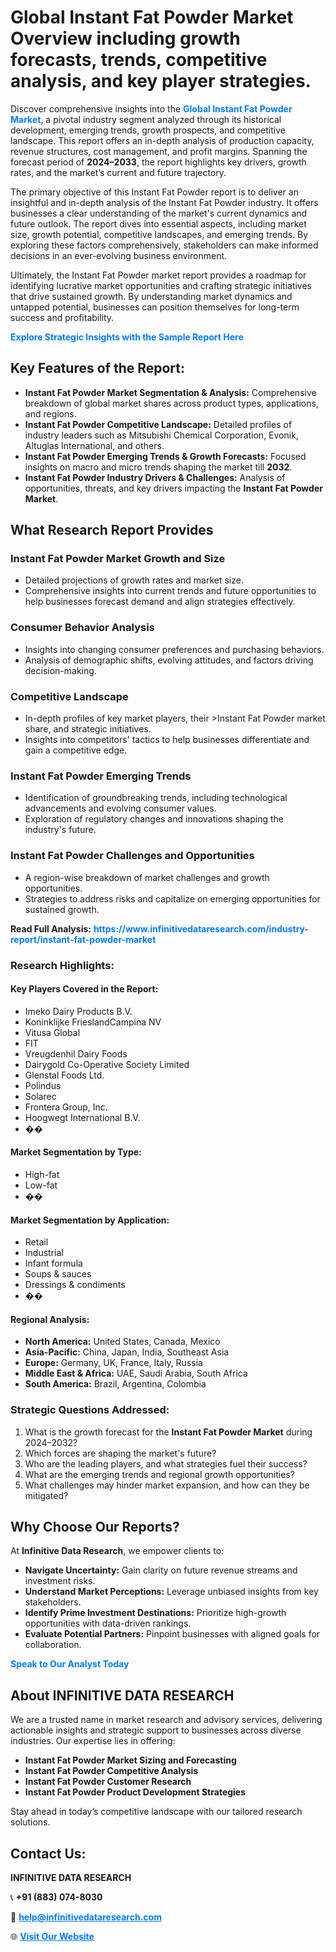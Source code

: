 <h1>Global Instant Fat Powder Market Overview including growth forecasts, trends, competitive analysis, and key player strategies.</h1>
<p>
Discover comprehensive insights into the 
<a href="https://www.infinitivedataresearch.com/industry-report/instant-fat-powder-market" rel="dofollow" style="color: #007BFF; text-decoration: none;"><strong>Global Instant Fat Powder Market</strong></a>, a pivotal industry segment analyzed through its historical development, emerging trends, growth prospects, and competitive landscape. This report offers an in-depth analysis of production capacity, revenue structures, cost management, and profit margins. Spanning the forecast period of <strong>2024–2033</strong>, the report highlights key drivers, growth rates, and the market’s current and future trajectory.
</p>
<p>
The primary objective of this Instant Fat Powder report is to deliver an insightful and in-depth analysis of the Instant Fat Powder industry. It offers businesses a clear understanding of the market's current dynamics and future outlook. The report dives into essential aspects, including market size, growth potential, competitive landscapes, and emerging trends. By exploring these factors comprehensively, stakeholders can make informed decisions in an ever-evolving business environment.
</p>
<p>
Ultimately, the Instant Fat Powder market report provides a roadmap for identifying lucrative market opportunities and crafting strategic initiatives that drive sustained growth. By understanding market dynamics and untapped potential, businesses can position themselves for long-term success and profitability.
</p>
<p>
<a href="https://www.infinitivedataresearch.com/request-sample/reportId=109108" style="color: #007BFF; text-decoration: none;"><strong>Explore Strategic Insights with the Sample Report Here</strong></a>
</p>

<h2>Key Features of the Report:</h2>
<ul>
<li><strong>Instant Fat Powder Market Segmentation & Analysis:</strong> Comprehensive breakdown of global market shares across product types, applications, and regions.</li>
<li><strong>Instant Fat Powder Competitive Landscape:</strong> Detailed profiles of industry leaders such as Mitsubishi Chemical Corporation, Evonik, Altuglas International, and others.</li>
<li><strong>Instant Fat Powder Emerging Trends & Growth Forecasts:</strong> Focused insights on macro and micro trends shaping the market till <strong>2032</strong>.</li>
<li><strong>Instant Fat Powder Industry Drivers & Challenges:</strong> Analysis of opportunities, threats, and key drivers impacting the <strong>Instant Fat Powder Market</strong>.</li>
</ul>

<h2>What Research Report Provides</h2>
<h3>Instant Fat Powder Market Growth and Size</h3>
<ul>
<li>Detailed projections of growth rates and market size.</li>
<li>Comprehensive insights into current trends and future opportunities to help businesses forecast demand and align strategies effectively.</li>
</ul>

<h3>Consumer Behavior Analysis</h3>
<ul>
<li>Insights into changing consumer preferences and purchasing behaviors.</li>
<li>Analysis of demographic shifts, evolving attitudes, and factors driving decision-making.</li>
</ul>

<h3>Competitive Landscape</h3>
<ul>
<li>In-depth profiles of key market players, their >Instant Fat Powder market share, and strategic initiatives.</li>
<li>Insights into competitors' tactics to help businesses differentiate and gain a competitive edge.</li>
</ul>

<h3>Instant Fat Powder Emerging Trends</h3>
<ul>
<li>Identification of groundbreaking trends, including technological advancements and evolving consumer values.</li>
<li>Exploration of regulatory changes and innovations shaping the industry's future.</li>
</ul>

<h3>Instant Fat Powder Challenges and Opportunities</h3>
<ul>
<li>A region-wise breakdown of market challenges and growth opportunities.</li>
<li>Strategies to address risks and capitalize on emerging opportunities for sustained growth.</li>
</ul>
<p><strong>Read Full Analysis:</strong> <a href="https://www.infinitivedataresearch.com/industry-report/instant-fat-powder-market" rel="dofollow" style="color: #007BFF; text-decoration: none;"><strong>https://www.infinitivedataresearch.com/industry-report/instant-fat-powder-market</strong></a></p>
<h3>Research Highlights:</h3>
<h4>Key Players Covered in the Report:</h4>
<ul><li>Imeko Dairy Products B.V.</li><li>Koninklijke FrieslandCampina NV</li><li>Vitusa Global</li><li>FIT</li><li>Vreugdenhil Dairy Foods</li><li>Dairygold Co-Operative Society Limited</li><li>Glenstal Foods Ltd.</li><li>Polindus</li><li>Solarec</li><li>Frontera Group, Inc.</li><li>Hoogwegt International B.V.</li><li>��</li></ul>
<h4>Market Segmentation by Type:</h4>
<ul><li>High-fat</li><li>Low-fat</li><li>��</li></ul>
<h4>Market Segmentation by Application:</h4>
<ul><li>Retail</li><li>Industrial</li><li>Infant formula</li><li>Soups &amp; sauces</li><li>Dressings &amp; condiments</li><li>��</li></ul>

<h4>Regional Analysis:</h4>
<ul>
<li><strong>North America:</strong> United States, Canada, Mexico</li>
<li><strong>Asia-Pacific:</strong> China, Japan, India, Southeast Asia</li>
<li><strong>Europe:</strong> Germany, UK, France, Italy, Russia</li>
<li><strong>Middle East & Africa:</strong> UAE, Saudi Arabia, South Africa</li>
<li><strong>South America:</strong> Brazil, Argentina, Colombia</li>
</ul>

<h3>Strategic Questions Addressed:</h3>
<ol>
<li>What is the growth forecast for the <strong>Instant Fat Powder Market</strong> during 2024–2032?</li>
<li>Which forces are shaping the market's future?</li>
<li>Who are the leading players, and what strategies fuel their success?</li>
<li>What are the emerging trends and regional growth opportunities?</li>
<li>What challenges may hinder market expansion, and how can they be mitigated?</li>
</ol>

<h2>Why Choose Our Reports?</h2>
<p>At <strong>Infinitive Data Research</strong>, we empower clients to:</p>
<ul>
<li><strong>Navigate Uncertainty:</strong> Gain clarity on future revenue streams and investment risks.</li>
<li><strong>Understand Market Perceptions:</strong> Leverage unbiased insights from key stakeholders.</li>
<li><strong>Identify Prime Investment Destinations:</strong> Prioritize high-growth opportunities with data-driven rankings.</li>
<li><strong>Evaluate Potential Partners:</strong> Pinpoint businesses with aligned goals for collaboration.</li>
</ul>
<p><a href="https://www.infinitivedataresearch.com/industry-report/instant-fat-powder-market" rel="dofollow" style="color: #007BFF; text-decoration: none;"><strong>Speak to Our Analyst Today</strong></a></p>

<h2>About INFINITIVE DATA RESEARCH</h2>
<p>We are a trusted name in market research and advisory services, delivering actionable insights and strategic support to businesses across diverse industries. Our expertise lies in offering:</p>
<ul>
<li><strong>Instant Fat Powder Market Sizing and Forecasting</strong></li>
<li><strong>Instant Fat Powder Competitive Analysis</strong></li>
<li><strong>Instant Fat Powder Customer Research</strong></li>
<li><strong>Instant Fat Powder Product Development Strategies</strong></li>
</ul>
<p>Stay ahead in today’s competitive landscape with our tailored research solutions.</p>

<h2>Contact Us:</h2>
<p><strong>INFINITIVE DATA RESEARCH</strong></p>
<p>📞 <strong>+91 (883) 074-8030</strong></p>
<p>📧 <strong><a href="mailto:help@infinitivedataresearch.com" style="color: #007BFF;">help@infinitivedataresearch.com</a></strong></p>
<p>🌐 <strong><a href="https://www.infinitivedataresearch.com" rel="dofollow" style="color: #007BFF;">Visit Our Website</a></strong></p>